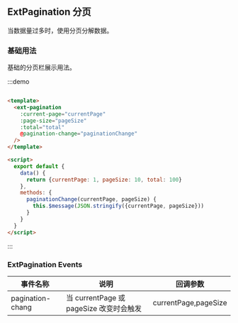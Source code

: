## ExtPagination 分页

当数据量过多时，使用分页分解数据。

### 基础用法

基础的分页栏展示用法。

:::demo

```html

<template>
  <ext-pagination
    :current-page="currentPage"
    :page-size="pageSize"
    :total="total"
    @pagination-change="paginationChange"
  />
</template>

<script>
  export default {
    data() {
      return {currentPage: 1, pageSize: 10, total: 100}
    },
    methods: {
      paginationChange(currentPage, pageSize) {
        this.$message(JSON.stringify({currentPage, pageSize}))
      }
    }
  }
</script>
```

:::

### ExtPagination Events

| 事件名称 | 说明 | 回调参数 |
|  ----  | ----  |  ----  |
| pagination-chang  | 当 currentPage 或 pageSize 改变时会触发 | currentPage,pageSize |